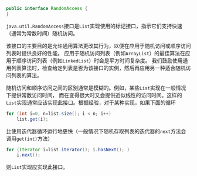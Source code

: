 ```java
public interface RandomAccess {
}
```
`java.util.RandomAccess`接口是`List`实现使用的标记接口，指示它们支持快速（通常为常数时间）随机访问。

该接口的主要目的是允许通用算法更改其行为，以便在应用于随机访问或顺序访问列表时提供良好的性能。
应用于随机访问列表（例如`ArrayList`）的最佳算法在应用于顺序访问列表（例如`LinkedList`）时会是平方时间复杂度。
我们鼓励使用通用列表算法时，检查给定列表是否为该接口的实例，然后再应用另一种适合随机访问列表的算法。

随机访问和顺序访问之间的区别通常是模糊的。例如，某些`List`实现在一般情况下提供常数访问时间，
而在变得很大时又会提供近似线性的访问时间。这样的`List`实现通常应该实现此接口。根据经验，对于某种实现，如果下面的循环
```java
for (int i=0, n=list.size(); i < n; i++)
    list.get(i);
```
比使用迭代器循环运行地更快（一般情况下随机存取列表的迭代器的`next`方法会调用`get(int)`方法）
```java
for (Iterator i=list.iterator(); i.hasNext(); )
    i.next();
```
则`List`实现应实现此接口。